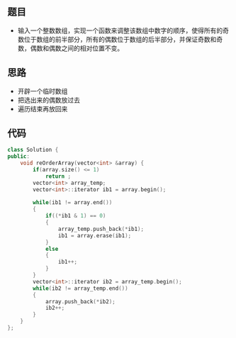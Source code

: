 ## 题目

- 输入一个整数数组，实现一个函数来调整该数组中数字的顺序，使得所有的奇数位于数组的前半部分，所有的偶数位于数组的后半部分，并保证奇数和奇数，偶数和偶数之间的相对位置不变。



## 思路

- 开辟一个临时数组
- 把选出来的偶数放过去
- 遍历结束再放回来



## 代码

```cpp
class Solution {
public:
    void reOrderArray(vector<int> &array) {
        if(array.size() <= 1)
            return ;
        vector<int> array_temp;
        vector<int>::iterator ib1 = array.begin();
        
        while(ib1 != array.end())
        {
            if((*ib1 & 1) == 0)
            {
                array_temp.push_back(*ib1);
                ib1 = array.erase(ib1);
            }
            else
            {
                ib1++;
            }
        }
        vector<int>::iterator ib2 = array_temp.begin();
        while(ib2 != array_temp.end())
        {
            array.push_back(*ib2);
            ib2++;
        }
    }
};
```

